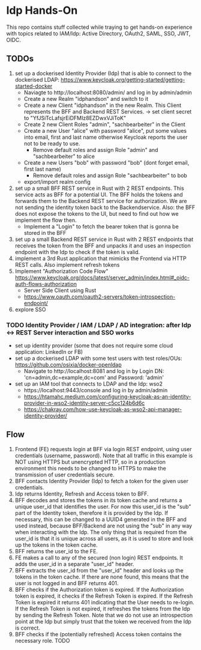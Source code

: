 # Idp Hands-On

This repo contains stuff collected while traying to get hands-on experience with topics related to IAM/Idp: Active Directory, OAuth2, SAML, SSO, JWT, OIDC.

## TODOs

1. set up a dockerised Identity Provider (Idp) that is able to connect to the dockerised LDAP: https://www.keycloak.org/getting-started/getting-started-docker
    - Naviagte to http://localhost:8080/admin/ and log in by admin/admin
    - Create a new Realm "idphandson" and switch to it
    - Create a new Client "idphandson" in the new Realm. This Client represents the BFF and Backend REST Services.
        -> set client secret to "YfJSiTcLafsjrEiDFMIz8EZDwxVJiToK"
    - Create 2 new Client Roles "admin", "sachbearbeiter" in the Client
    - Create a new User "alice" with password "alice", put some values into email, first and last name otherwise Keycloak reports the user not to be ready to use.
        - Remove default roles and assign Role "admin" and "sachbearbeiter" to alice
    - Create a new Users "bob" with password "bob" (dont forget email, first last name)
        - Remove default roles and assign Role "sachbearbeiter" to bob
    - export/import realm config
2. set up a small BFF REST service in Rust with 2 REST endpoints. This service acts as BFF for a potential UI. The BFF holds the tokens and forwards them to the Backend REST service for authorization. We are not sending the identity token back to the Backendservice. Also: the BFF does not expose the tokens to the UI, but need to find out how we implement the flow then.
    - Implement a "Login" to fetch the bearer token that is gonna be stored in the BFF
3. set up a small Backend REST service in Rust with 2 REST endpoints that receives the token from the BFF and unpacks it and uses an inspection endpoint with the Idp to check if the token is valid.
4. implement a 3rd Rust application that mimicks the Frontend via HTTP REST calls. Also implement refresh tokens
3. Implement "Authorization Code Flow" https://www.keycloak.org/docs/latest/server_admin/index.html#_oidc-auth-flows-authorization
    - Server Side Client using Rust
    - https://www.oauth.com/oauth2-servers/token-introspection-endpoint/
4. explore SSO

### TODO Identity Provider / IAM / LDAP / AD integration: after Idp <-> REST Server interaction and SSO works 
- set up identity provider (some that does not require some cloud application: LinkedIn or FB)
- set up a dockerised LDAP with some test users with test roles/OUs: https://github.com/osixia/docker-openldap 
    - Navigate to http://localhost:8081 and log in by Login DN: 'cn=admin,dc=example,dc=com' and Password: 'admin'
- set up an IAM tool that connects to LDAP and the Idp: wso2
    - https://localhost:9443/console and log in by admin/admin
    - https://htamahc.medium.com/configuring-keycloak-as-an-identity-provider-in-wso2-identity-server-c5cc124b6d6c
    - https://chakray.com/how-use-keycloak-as-wso2-api-manager-identity-provider/

## Flow

1. Frontend (FE) requests login at BFF via login REST endpoint, using user credentials (username, password). Note that all traffic in this example is NOT using HTTPS but unencrypted HTTP, so in a production environment this needs to be changed to HTTPS to make the transmission of user credentials secure.
2. BFF contacts Identity Provider (Idp) to fetch a token for the given user credentials.
3. Idp returns Identity, Refresh and Access token to BFF.
4. BFF decodes and stores the tokens in its token cache and returns a unique user_id that identifies the user. For now this user_id is the "sub" part of the Identity token, therefore it is provided by the Idp. If necessary, this can be changed to a UUID4 generated in the BFF and used instead, because BFF/Backend are not using the "sub" in any way when interacting with the Idp. The only thing that is required from the user_id is that it is unique across all users, as it is used to store and look up the tokens in the token cache.
5. BFF returns the user_id to the FE.
6. FE makes a call to any of the secured (non login) REST endpoints. It adds the user_id in a separate "user_id" header.
7. BFF extracts the user_id from the "user_id" header and looks up the tokens in the token cache. If there are none found, this means that the user is not logged in and BFF returns 401.
8. BFF checks if the Authorization token is expired. If the Authorization token is expired, it checks if the Refresh Token is expired. If the Refresh Token is expired it returns 401 indicating that the User needs to re-login. If the Refresh Token is not expired, it refreshes the tokens from the Idp by sending the Refresh Token. Note that we do not use an introspection point at the Idp but simply trust that the token we received from the Idp is correct.
9. BFF checks if the (potentially refreshed) Access token contains the necessary role.
TODO